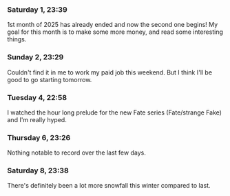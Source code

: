 ### Saturday 1, 23:39

1st month of 2025 has already ended and now the second one begins! My goal for this month is to make some more money, and read some interesting things.

### Sunday 2, 23:29

Couldn't find it in me to work my paid job this weekend. But I think I'll be good to go starting tomorrow.

### Tuesday 4, 22:58

I watched the hour long prelude for the new Fate series (Fate/strange Fake) and I'm really hyped.

### Thursday 6, 23:26

Nothing notable to record over the last few days.

### Saturday 8, 23:38

There's definitely been a lot more snowfall this winter compared to last.
